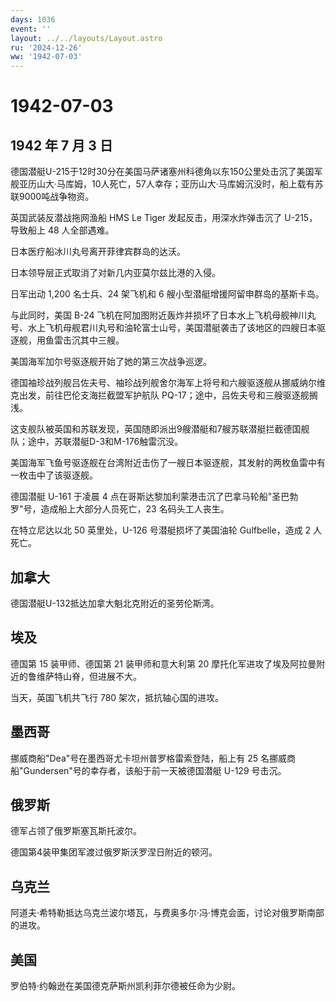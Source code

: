 ```yaml
---
days: 1036
event: ''
layout: ../../layouts/Layout.astro
ru: '2024-12-26'
ww: '1942-07-03'
---
```


# 1942-07-03

## 1942 年 7 月 3 日

德国潜艇U-215于12时30分在美国马萨诸塞州科德角以东150公里处击沉了美国军舰亚历山大·马库姆，10人死亡，57人幸存；亚历山大·马库姆沉没时，船上载有苏联9000吨战争物资。

英国武装反潜战拖网渔船 HMS Le Tiger 发起反击，用深水炸弹击沉了
U-215，导致船上 48 人全部遇难。

日本医疗船冰川丸号离开菲律宾群岛的达沃。

日本领导层正式取消了对新几内亚莫尔兹比港的入侵。

日军出动 1,200 名士兵、24 架飞机和 6
艘小型潜艇增援阿留申群岛的基斯卡岛。

与此同时，美国 B-24
飞机在阿加图附近轰炸并损坏了日本水上飞机母舰神川丸号、水上飞机母舰君川丸号和油轮富士山号，美国潜艇袭击了该地区的四艘日本驱逐舰，用鱼雷击沉其中三艘。

美国海军加尔号驱逐舰开始了她的第三次战争巡逻。

德国袖珍战列舰吕佐夫号、袖珍战列舰舍尔海军上将号和六艘驱逐舰从挪威纳尔维克出发，前往巴伦支海拦截盟军护航队
PQ-17；途中，吕佐夫号和三艘驱逐舰搁浅。

这支舰队被英国和苏联发现，英国随即派出9艘潜艇和7艘苏联潜艇拦截德国舰队；途中，苏联潜艇D-3和M-176触雷沉没。

美国海军飞鱼号驱逐舰在台湾附近击伤了一艘日本驱逐舰，其发射的两枚鱼雷中有一枚击中了该驱逐舰。

德国潜艇 U-161 于凌晨 4
点在哥斯达黎加利蒙港击沉了巴拿马轮船"圣巴勃罗"号，造成船上大部分人员死亡，23
名码头工人丧生。

在特立尼达以北 50 英里处，U-126 号潜艇损坏了美国油轮 Gulfbelle，造成 2
人死亡。

## 加拿大

德国潜艇U-132抵达加拿大魁北克附近的圣劳伦斯湾。

## 埃及

德国第 15 装甲师、德国第 21 装甲师和意大利第 20
摩托化军进攻了埃及阿拉曼附近的鲁维萨特山脊，但进展不大。

当天，英国飞机共飞行 780 架次，抵抗轴心国的进攻。

## 墨西哥

挪威商船"Dea"号在墨西哥尤卡坦州普罗格雷索登陆，船上有 25
名挪威商船"Gundersen"号的幸存者，该船于前一天被德国潜艇 U-129 号击沉。

## 俄罗斯

德军占领了俄罗斯塞瓦斯托波尔。

德国第4装甲集团军渡过俄罗斯沃罗涅日附近的顿河。

## 乌克兰

阿道夫·希特勒抵达乌克兰波尔塔瓦，与费奥多尔·冯·博克会面，讨论对俄罗斯南部的进攻。

## 美国

罗伯特·约翰逊在美国德克萨斯州凯利菲尔德被任命为少尉。
